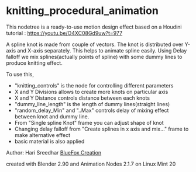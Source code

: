 # knitting_procedural_animation

This nodetree is a ready-to-use motion design effect based on a Houdini tutorial :
https://youtu.be/O4XC08Gd9uw?t=977

A spline knot is made from couple of vectors. The knot is distributed over Y-axis and X-axis separately. This helps to animate spline easily.
Using Delay falloff we mix splines(actually points of spline) with some dummy lines to produce knitting effect.

To use this, 
- "knitting_controls" is the node for controlling different parameters
- X and Y Divisions allows to create more knots on particular axis
- X and Y Distance controls distance between each knots
- "dummy_line_length" is the length of dummy lines(straight lines)
- "random_delay_Min" and "..Max" controls delay of mixing effect between knot and dummy line.
- From "Single spline Knot" frame you can adjust shape of knot
- Changing delay falloff from "Create splines in x axis and mix..." frame to make alternative effect
- basic material is also applied

Author: Hari Sreedhar [BlueFox Creation](https://www.youtube.com/bluefoxcreations)

created with Blender 2.90 and Animation Nodes 2.1.7 on Linux Mint 20
